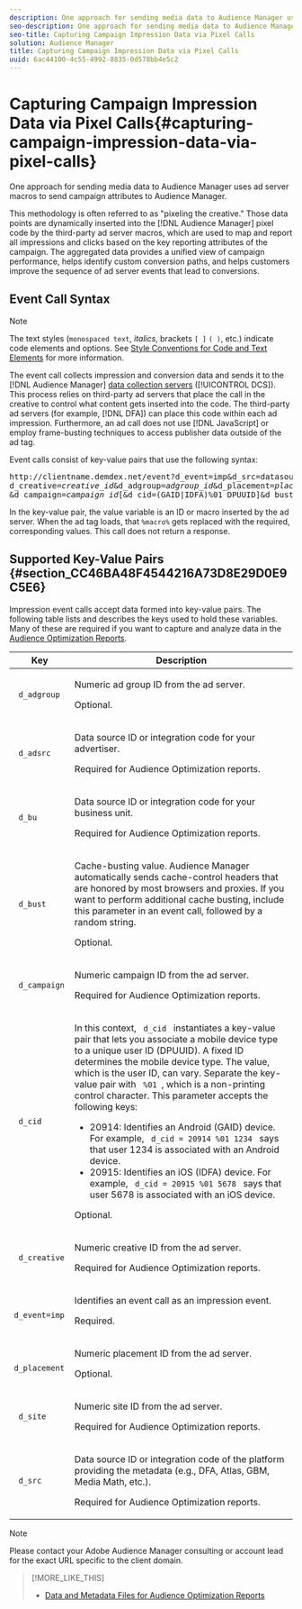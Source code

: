 ```yaml
---
description: One approach for sending media data to Audience Manager uses ad server macros to send campaign attributes to Audience Manager.
seo-description: One approach for sending media data to Audience Manager uses ad server macros to send campaign attributes to Audience Manager.
seo-title: Capturing Campaign Impression Data via Pixel Calls
solution: Audience Manager
title: Capturing Campaign Impression Data via Pixel Calls
uuid: 6ac44100-4c55-4992-8835-0d578bb4e5c2
---
```


# Capturing Campaign Impression Data via Pixel Calls{#capturing-campaign-impression-data-via-pixel-calls}

One approach for sending media data to Audience Manager uses ad server macros to send campaign attributes to Audience Manager.

This methodology is often referred to as "pixeling the creative." Those data points are dynamically inserted into the [!DNL Audience Manager] pixel code by the third-party ad server macros, which are used to map and report all impressions and clicks based on the key reporting attributes of the campaign. The aggregated data provides a unified view of campaign performance, helps identify custom conversion paths, and helps customers improve the sequence of ad server events that lead to conversions.

## Event Call Syntax

>[!NOTE]
>
>The text styles (`monospaced text`, *italics*, brackets `[ ]` `( )`, etc.) indicate code elements and options. See [Style Conventions for Code and Text Elements](../../reference/code-style-elements.md#reference_59D0BD0EDB424A65853460D91CCA35D9) for more information.

The event call collects impression and conversion data and sends it to the [!DNL Audience Manager] [data collection servers](https://marketing.adobe.com/resources/help/en_US/aam/c_compcollect.html) ([!UICONTROL DCS]). This process relies on third-party ad servers that place the call in the creative to control what content gets inserted into the code. The third-party ad servers (for example, [!DNL DFA]) can place this code within each ad impression. Furthermore, an ad call does not use [!DNL JavaScript] or employ frame-busting techniques to access publisher data outside of the ad tag.

Event calls consist of key-value pairs that use the following syntax:

<pre>
http://clientname.demdex.net/event?d_event=imp&d_src=datasource_id&d_site=siteID&
d_creative=<i>creative_id</i>&d_adgroup=<i>adgroup_id</i>&d_placement=<i>placement_id</i>
&d_campaign=<i>campaign_id</i>[&d_cid=(GAID|IDFA)%01 DPUUID]&d_bust=cache buster value
</pre>

In the key-value pair, the value variable is an ID or macro inserted by the ad server. When the ad tag loads, that `%macro%` gets replaced with the required, corresponding values. This call does not return a response.

## Supported Key-Value Pairs {#section_CC46BA48F4544216A73D8E29D0E9C5E6}

Impression event calls accept data formed into key-value pairs. The following table lists and describes the keys used to hold these variables. Many of these are required if you want to capture and analyze data in the [Audience Optimization Reports](../../reporting/audience-optimization-reports/audience-optimization-reports.md#concept_D66D2C58493E48BDAFF2F95BBB508946).

<table id="table_F068C4D49F7D4775924D3CA712BF15BA"> 
 <thead> 
  <tr> 
   <th colname="col1" class="entry"> Key </th> 
   <th colname="col2" class="entry"> Description </th> 
  </tr> 
 </thead>
 <tbody> 
  <tr> 
   <td colname="col1"> <code> d_adgroup </code> </td> 
   <td colname="col2"> <p>Numeric ad group ID from the ad server. </p> <p>Optional. </p> </td> 
  </tr> 
  <tr> 
   <td colname="col1"> <code> d_adsrc </code> </td> 
   <td colname="col2"> <p>Data source ID or integration code for your advertiser. </p> <p>Required for <span class="wintitle"> Audience Optimization </span> reports. </p> </td> 
  </tr> 
  <tr> 
   <td colname="col1"> <code> d_bu </code> </td> 
   <td colname="col2"> <p>Data source ID or integration code for your business unit. </p> <p>Required for <span class="wintitle"> Audience Optimization </span> reports. </p> </td> 
  </tr> 
  <tr> 
   <td colname="col1"> <p> <code> d_bust </code> </p> </td> 
   <td colname="col2"> <p>Cache-busting value. <span class="keyword"> Audience Manager </span> automatically sends cache-control headers that are honored by most browsers and proxies. If you want to perform additional cache busting, include this parameter in an event call, followed by a random string. </p> <p> Optional. </p> </td> 
  </tr> 
  <tr> 
   <td colname="col1"> <code> d_campaign </code> </td> 
   <td colname="col2"> <p>Numeric campaign ID from the ad server. </p> <p>Required for <span class="wintitle"> Audience Optimization </span> reports. </p> </td> 
  </tr> 
  <tr> 
   <td colname="col1"> <code> d_cid </code> </td> 
   <td colname="col2"> <p>In this context, <code> d_cid </code> instantiates a key-value pair that lets you associate a mobile device type to a unique user ID (DPUUID). A fixed ID determines the mobile device type. The value, which is the user ID, can vary. Separate the key-value pair with <code> %01 </code>, which is a non-printing control character. This parameter accepts the following keys: </p> 
    <ul id="ul_4D5D696D10B34615867AF3B64A938878"> 
     <li id="li_A4BD4B0C8C9443BF99075CDFACC013F6">20914: Identifies an Android (GAID) device. For example, <code> d_cid = 20914 %01 1234 </code> says that user 1234 is associated with an Android device. </li> 
     <li id="li_F83D7B3EC4D24D0187BFE639E2812B36">20915: Identifies an iOS (IDFA) device. For example, <code> d_cid = 20915 %01 5678 </code> says that user 5678 is associated with an iOS device. </li> 
    </ul> <p>Optional. </p> </td> 
  </tr> 
  <tr> 
   <td colname="col1"> <code> d_creative </code> </td> 
   <td colname="col2"> <p>Numeric creative ID from the ad server. </p> <p>Required for <span class="wintitle"> Audience Optimization </span> reports. </p> </td> 
  </tr> 
  <tr> 
   <td colname="col1"> <code> d_event=imp </code> </td> 
   <td colname="col2"> <p>Identifies an event call as an impression event. </p> <p>Required. </p> </td> 
  </tr> 
  <tr> 
   <td colname="col1"> <code> d_placement </code> </td> 
   <td colname="col2"> <p>Numeric placement ID from the ad server. </p> <p> Optional. </p> </td> 
  </tr> 
  <tr> 
   <td colname="col1"> <code> d_site </code> </td> 
   <td colname="col2"> <p>Numeric site ID from the ad server. </p> <p>Required for <span class="wintitle"> Audience Optimization </span> reports. </p> </td> 
  </tr> 
  <tr> 
   <td colname="col1"> <code> d_src </code> </td> 
   <td colname="col2"> <p>Data source ID or integration code of the platform providing the metadata (e.g., DFA,  Atlas, GBM, Media Math, etc.). </p> <p>Required for <span class="wintitle"> Audience Optimization </span> reports. </p> </td> 
  </tr> 
 </tbody> 
</table>

>[!NOTE]
>
>Please contact your Adobe Audience Manager consulting or account lead for the exact URL specific to the client domain.

>[!MORE_LIKE_THIS]
>
>* [Data and Metadata Files for Audience Optimization Reports](../../reporting/audience-optimization-reports/metadata-files-intro/metadata-files-intro.md#concept_CD250EF8D3744CC4A722422970886D87)
